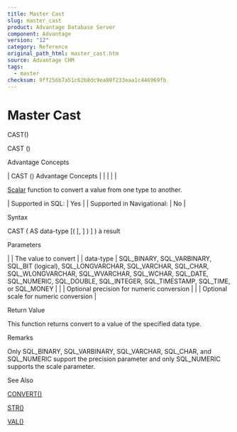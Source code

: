 ```yaml
---
title: Master Cast
slug: master_cast
product: Advantage Database Server
component: Advantage
version: "12"
category: Reference
original_path_html: master_cast.htm
source: Advantage CHM
tags:
  - master
checksum: 9ff256b7a51c62b8dc9ea80f233eaa1c446969fb
---
```


# Master Cast

CAST()

CAST ()

Advantage Concepts

| CAST ()  Advantage Concepts |  |  |  |  |

[Scalar](master_supported_scalar_functions.md) function to convert a value from one type to another.

| Supported in SQL: | Yes |
| Supported in Navigational: | No |

Syntax

CAST ( <expr> AS data-type [( <precision> [, <scale> ] ) ] ) à result

Parameters

| <expr> | The value to convert |
| data-type | SQL\_BINARY, SQL\_VARBINARY, SQL\_BIT (logical), SQL\_LONGVARCHAR, SQL\_VARCHAR, SQL\_CHAR, SQL\_WLONGVARCHAR, SQL\_WVARCHAR, SQL\_WCHAR, SQL\_DATE, SQL\_NUMERIC, SQL\_DOUBLE, SQL\_INTEGER, SQL\_TIMESTAMP, SQL\_TIME, or SQL\_MONEY |
| <precision> | Optional precision for numeric conversion |
| <scale> | Optional scale for numeric conversion |

Return Value

This function returns <expr> convert to a value of the specified data type.

Remarks

Only SQL\_BINARY, SQL\_VARBINARY, SQL\_VARCHAR, SQL\_CHAR, and SQL\_NUMERIC support the precision parameter and only SQL\_NUMERIC supports the scale parameter.

See Also

[CONVERT()](master_convert.md)

[STR()](master_str.md)

[VAL()](master_val.md)
